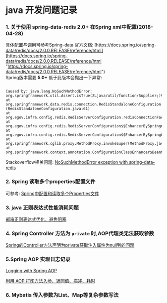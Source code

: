 # java 开发问题记录  

### 1. 关于使用 spring-data-redis 2.0+ 在Spring xml中配置(2018-04-28)  
  具体配置与调用可参考Spring-data 官方文档: [https://docs.spring.io/spring-data/redis/docs/2.0.0.RELEASE/reference/html](https://docs.spring.io/spring-data/redis/docs/2.0.0.RELEASE/reference/html "https://docs.spring.io/spring-data/redis/docs/2.0.0.RELEASE/reference/html")  
  Spring版本需要 **5.0+**
  低于此版本会抛出一下异常:  
<pre><code>
Caused by: java.lang.NoSuchMethodError: org.springframework.util.Assert.isTrue(ZLjava/util/function/Supplier;)V
at org.springframework.data.redis.connection.RedisStandaloneConfiguration.<init>(RedisStandaloneConfiguration.java:61)
at org.egov.infra.config.redis.RedisServerConfiguration.redisConnectionFactory(RedisServerConfiguration.java:86)
at org.egov.infra.config.redis.RedisServerConfiguration$$EnhancerBySpringCGLIB$$f89e20ba.CGLIB$redisConnectionFactory$1(<generated>)
at org.egov.infra.config.redis.RedisServerConfiguration$$EnhancerBySpringCGLIB$$f89e20ba$$FastClassBySpringCGLIB$$1ac62136.invoke(<generated>)
at org.springframework.cglib.proxy.MethodProxy.invokeSuper(MethodProxy.java:228)
at org.springframework.context.annotation.ConfigurationClassEnhancer$BeanMethodInterceptor.intercept(ConfigurationClassEnhancer.java:358)
</code></pre>
    
  Stackoverflow相关问题: [NoSuchMethodError exception with spring-data-redis](https://stackoverflow.com/questions/46926643/nosuchmethoderror-exception-with-spring-data-redis "https://stackoverflow.com/questions/46926643/nosuchmethoderror-exception-with-spring-data-redis")  
    
### 2. Spring 读取多个properties配置文件  
  可参考: [Spring中配置和读取多个Properties文件](https://blog.csdn.net/anhuidelinger/article/details/70315863 "https://blog.csdn.net/anhuidelinger/article/details/70315863")  

### 3. java 正则表达式性能消耗问题  

[邮箱正则表达式优化，避免阻塞](https://blog.csdn.net/u012816142/article/details/48142137 "https://blog.csdn.net/u012816142/article/details/48142137")  

### 4. Spring Controller 方法为 `private` 时,AOP代理类无法获取参数  

[Spring的Controller方法声明为private获取注入属性为null到的问题 ](https://blog.csdn.net/weixin_41633157/article/details/80083636 "https://blog.csdn.net/weixin_41633157/article/details/80083636")  

### 5.Spring AOP 实现日志记录  

[Logging with Spring AOP](https://five.agency/logging-with-spring-aop/ "https://five.agency/logging-with-spring-aop/")  

[利用 AOP 打印方法入参、返回值、描述、耗时](https://segmentfault.com/a/1190000012030364)  

### 6. Mybatis 传入参数为List、Map等复杂参数写法  





